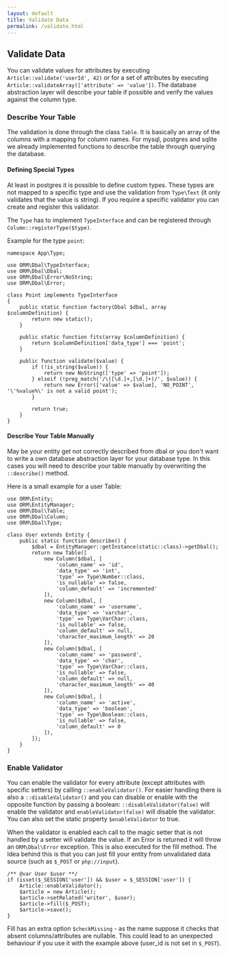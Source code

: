 ```yaml
---
layout: default
title: Validate Data
permalink: /validate.html
---
```

## Validate Data

You can validate values for attributes by executing `Article::validate('userId', 42)` or for a set of attributes by
executing `Article::validateArray(['attribute' => 'value'])`. The database abstraction layer will describe your table
if possible and verify the values against the column type.

### Describe Your Table

The validation is done through the class `Table`. It is basically an array of the columns with a mapping for column
names. For mysql, postgres and sqlite we already implemented functions to describe the table through querying the
database.

#### Defining Special Types

At least in postgres it is possible to define custom types. These types are not mapped to a specific type and use the
validation from `Type\Text` (it only validates that the value is string). If you require a specific validator you
can create and register this validator.

The `Type` has to implement `TypeInterface` and can be registered through `Column::registerType($type)`.

Example for the type `point`:

```php?start_inline=true
namespace App\Type;

use ORM\Dbal\TypeInterface;
use ORM\Dbal\Dbal;
use ORM\Dbal\Error\NoString;
use ORM\Dbal\Error;

class Point implements TypeInterface
{
    public static function factory(Dbal $dbal, array $columnDefinition) {
        return new static();
    }
    
    public static function fits(array $columnDefinition) {
        return $columnDefinition['data_type'] === 'point';
    }
    
    public function validate($value) {
        if (!is_string($value)) {
            return new NoString(['type' => 'point']);
        } elseif (!preg_match('/\([\d.]+,[\d.]+)/', $value)) {
            return new Error(['value' => $value], 'NO_POINT', '\'%value%\' is not a valid point');
        }
        
        return true;
    }
}
```

#### Describe Your Table Manually

May be your entity get not correctly described from dbal or you don't want to write a own database abstraction layer
for your database type. In this cases you will need to describe your table manually by overwriting the `::describe()`
method.

Here is a small example for a user Table:

```php?start_inline=true
use ORM\Entity;
use ORM\EntityManager;
use ORM\Dbal\Table;
use ORM\Dbal\Column;
use ORM\Dbal\Type;

class User extends Entity {
    public static function describe() {
        $dbal = EntityManager::getInstance(static::class)->getDbal();
        return new Table([
            new Column($dbal, [
                'column_name' => 'id',
                'data_type' => 'int',
                'type' => Type\Number::class,
                'is_nullable' => false,
                'column_default' => 'incremented'
            ]),
            new Column($dbal, [
                'column_name' => 'username',
                'data_type' => 'varchar',
                'type' => Type\VarChar::class,
                'is_nullable' => false,
                'column_default' => null,
                'character_maximum_length' => 20
            ]),
            new Column($dbal, [
                'column_name' => 'password',
                'data_type' => 'char',
                'type' => Type\VarChar::class,
                'is_nullable' => false,
                'column_default' => null,
                'character_maximum_length' => 40
            ]),
            new Column($dbal, [
                'column_name' => 'active',
                'data_type' => 'boolean',
                'type' => Type\Boolean::class,
                'is_nullable' => false,
                'column_default' => 0
            ]),
        ]);
    }
}
```

### Enable Validator

You can enable the validator for every attribute (except attributes with specific setters) by calling 
`::enableValidator()`. For easier handling there is also a `::disableValidator()` and you can disable or enable with
the opposite function by passing a boolean: `::disableValidator(false)` will enable the validator and 
`enableValidator(false)` will disable the validator. You can also set the static property `$enableValidator` to true.

When the validator is enabled each call to the magic setter that is not handled by a setter will validate the value. If
an Error is returned it will throw an `ORM\Dbal\Error` exception. This is also executed for the fill method. The
Idea behind this is that you can just fill your entity from unvalidated data source (such as `$_POST` or `php://input`).

```php?start_inline=true
/** @var User $user **/
if (isset($_SESSION['user']) && $user = $_SESSION['user']) {
    Article::enableValidator();
    $article = new Article();
    $article->setRelated('writer', $user);
    $article->fill($_POST);
    $article->save();
}
```

Fill has an extra option `$checkMissing` - as the name suppose it checks that absent columns/attributes are nullable.
This could lead to an unexpected behaviour if you use it with the example above (user_id is not set in `$_POST`).

